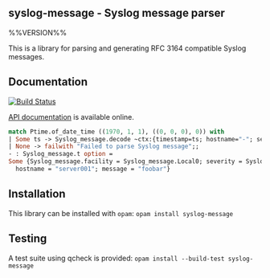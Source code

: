 ## syslog-message - Syslog message parser

%%VERSION%%

This is a library for parsing and generating RFC 3164 compatible Syslog messages.

## Documentation

[![Build Status](https://img.shields.io/endpoint?url=https%3A%2F%2Fci.ocamllabs.io%2Fbadge%2Fverbosemode%2Fsyslog-message%2Fmaster&logo=ocaml)](https://ci.ocamllabs.io/github/verbosemode/syslog-message)

[API documentation](https://verbosemode.github.io/syslog-message/doc/) is available online.

```ocaml
match Ptime.of_date_time ((1970, 1, 1), ((0, 0, 0), 0)) with
| Some ts -> Syslog_message.decode ~ctx:{timestamp=ts; hostname="-"; set_hostname=false} "<133>Oct  3 15:51:21 server001: foobar"
| None -> failwith "Failed to parse Syslog message";;
- : Syslog_message.t option =
Some {Syslog_message.facility = Syslog_message.Local0; severity = Syslog_message.Notice; timestamp = <abstr>;
  hostname = "server001"; message = "foobar"}
```

## Installation

This library can be installed with `opam`: `opam install syslog-message`

## Testing

A test suite using qcheck is provided: `opam install --build-test syslog-message`
